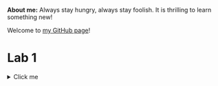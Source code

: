 **About me:** Always stay hungry, always stay foolish. It is thrilling to learn something new!

Welcome to [my GitHub page](https://github.com/phamthuhuong91)!

# Lab 1 
<details>
  <summary>Click me</summary>
 
  ## What is a growth mindset?
A growth mindset is a belief that one can learn something new (skills, knowledge, etc) with persistent, right stratergies and practice. 

  ## Ways that I use to develop a growth mindset
* ***Learn something new***. It can be a new language, an instrument, hisotry or economics. I tried to learn couples different languages beside my native one, which is Vietnamese, and secondary one, which is English. The list is French, Spanish, Japanese, Korean and Chinese. Of course, I cannot learn all these languages but at least I am at intermediate level in Chinese now. 

* ***Set a realistic goal***. Normally I often make a weekly, monthly and yearly goal. A smaller step is always easier to achieve.  

* ***Mistakes are fine***. This is a part of the learning process. As long as, I learn something out of them.  

</details>


